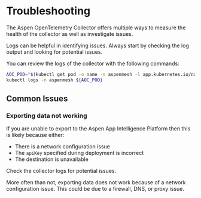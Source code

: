 # Troubleshooting

The Aspen OpenTelemetry Collector offers multiple ways to measure the health of the collector as well as investigate issues.

Logs can be helpful in identifying issues. Always start by checking the log output and looking for potential issues. 

You can review the logs of the collector with the following commands: 

```bash
AOC_POD="$(kubectl get pod -o name -n aspenmesh -l app.kubernetes.io/name=aspenmesh-collector)"
kubectl logs -n aspenmesh ${AOC_POD}
```

## Common Issues

### Exporting data not working

If you are unable to export to the Aspen App Intelligence Platform then this is likely because either:

- There is a network configuration issue
- The `apiKey` specified during deployment is incorrect
- The destination is unavailable

Check the collector logs for potential issues.

More often than not, exporting data does not work because of a network configuration issue. This could be due to a firewall, DNS, or proxy issue.
